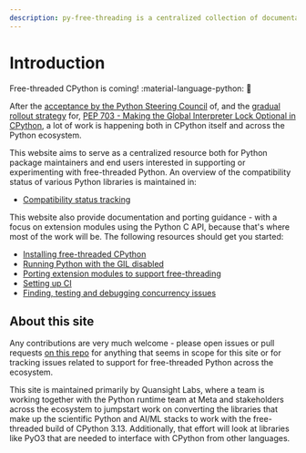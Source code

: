 ```yaml
---
description: py-free-threading is a centralized collection of documentation and trackers around compatibility with free-threaded CPython for the Python open source ecosystem
---
```


# Introduction

Free-threaded CPython is coming! :material-language-python: :thread:

After the [acceptance by the Python Steering Council](https://discuss.python.org/t/a-steering-council-notice-about-pep-703-making-the-global-interpreter-lock-optional-in-cpython/30474)
of, and the [gradual rollout strategy](https://discuss.python.org/t/pep-703-making-the-global-interpreter-lock-optional-in-cpython-acceptance/37075) for,
[PEP 703 - Making the Global Interpreter Lock Optional in CPython](https://peps.python.org/pep-0703/),
a lot of work is happening both in CPython itself and across the Python ecosystem.

This website aims to serve as a centralized resource both for Python package
maintainers and end users interested in supporting or experimenting with
free-threaded Python. An overview of the compatibility status of various Python
libraries is maintained in:

- [Compatibility status tracking](tracking.md)

This website also provide documentation and porting guidance - with a focus on
extension modules using the Python C API, because that's where most of the work
will be. The following resources should get you started:

- [Installing free-threaded CPython](installing_cpython.md)
- [Running Python with the GIL disabled](running-gil-disabled.md)
- [Porting extension modules to support free-threading](porting.md)
- [Setting up CI](ci.md)
- [Finding, testing and debugging concurrency issues](debugging.md)

## About this site

Any contributions are very much welcome - please open issues or pull requests
[on this repo](https://github.com/Quansight-Labs/free-threaded-compatibility)
for anything that seems in scope for this site or for tracking issues related
to support for free-threaded Python across the ecosystem.

This site is maintained primarily by Quansight Labs, where a team is working
together with the Python runtime team at Meta and stakeholders across the
ecosystem to jumpstart work on converting the libraries that make up the
scientific Python and AI/ML stacks to work with the free-threaded build of
CPython 3.13. Additionally, that effort will look at libraries like PyO3 that
are needed to interface with CPython from other languages.
